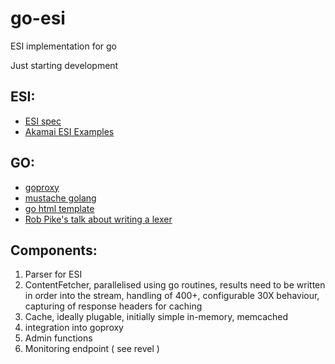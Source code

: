 go-esi
======

ESI implementation for go

Just starting development

ESI:
-----

-  [ESI spec](http://www.w3.org/TR/esi-lang)
-  [Akamai ESI Examples](http://esi-examples.akamai.com/)
  

GO:
-----

-  [goproxy](https://github.com/elazarl/goproxy)
-  [mustache golang](https://github.com/hoisie/mustache)
-  [go html template](http://golang.org/src/pkg/html/template/)
-  [Rob Pike's talk about writing a lexer](http://www.youtube.com/watch?v=HxaD_trXwRE)


Components:
-----
1. Parser for ESI
2. ContentFetcher, parallelised using go routines, results need to be written in order into the stream, handling of 400+, configurable 30X behaviour, capturing of response headers for caching
3. Cache, ideally plugable, initially simple in-memory, memcached
4. integration into goproxy
5. Admin functions
6. Monitoring endpoint ( see revel )

  


